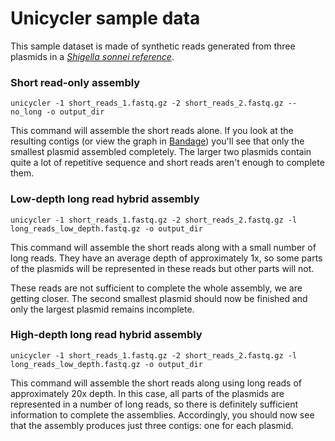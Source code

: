 # Unicycler sample data

This sample dataset is made of synthetic reads generated from three plasmids in a [_Shigella sonnei reference_](https://www.ncbi.nlm.nih.gov/genome/417?genome_assembly_id=166795).


### Short read-only assembly

`unicycler -1 short_reads_1.fastq.gz -2 short_reads_2.fastq.gz --no_long -o output_dir`

This command will assemble the short reads alone. If you look at the resulting contigs (or view the graph in [Bandage](https://github.com/rrwick/Bandage)) you'll see that only the smallest plasmid assembled completely. The larger two plasmids contain quite a lot of repetitive sequence and short reads aren't enough to complete them.


### Low-depth long read hybrid assembly

`unicycler -1 short_reads_1.fastq.gz -2 short_reads_2.fastq.gz -l long_reads_low_depth.fastq.gz -o output_dir`

This command will assemble the short reads along with a small number of long reads. They have an average depth of approximately 1x, so some parts of the plasmids will be represented in these reads but other parts will not.

These reads are not sufficient to complete the whole assembly, we are getting closer. The second smallest plasmid should now be finished and only the largest plasmid remains incomplete.


### High-depth long read hybrid assembly

`unicycler -1 short_reads_1.fastq.gz -2 short_reads_2.fastq.gz -l long_reads_low_depth.fastq.gz -o output_dir`

This command will assemble the short reads along using long reads of approximately 20x depth. In this case, all parts of the plasmids are represented in a number of long reads, so there is definitely sufficient information to complete the assemblies. Accordingly, you should now see that the assembly produces just three contigs: one for each plasmid.
